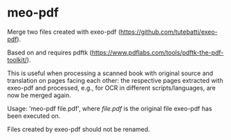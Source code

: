 # meo-pdf
Merge two files created with exeo-pdf (https://github.com/tutebatti/exeo-pdf).

Based on and requires pdftk (https://www.pdflabs.com/tools/pdftk-the-pdf-toolkit/).

This is useful when processing a scanned book with original source and translation on pages facing each other: the respective pages extracted with exeo-pdf and processed, e.g., for OCR in different scripts/languages, are now be merged again.

Usage: 'meo-pdf file.pdf', where *file.pdf* is the original file exeo-pdf has been executed on.

Files created by exeo-pdf should not be renamed.
